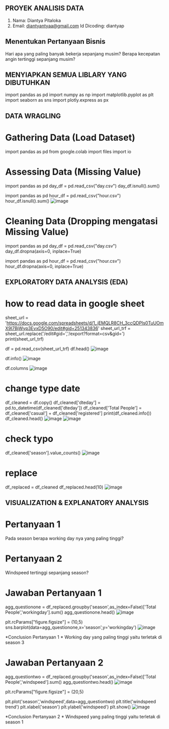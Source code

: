 ## PROYEK ANALISIS DATA
1. Nama: Diantya Pitaloka
2. Email: diantyantyaa@gmail.com
Id Dicoding: diantyap


## Menentukan Pertanyaan Bisnis
Hari apa yang paling banyak bekerja sepanjang musim?
Berapa kecepatan angin tertinggi sepanjang musim?


## MENYIAPKAN SEMUA LIBLARY YANG DIBUTUHKAN
import pandas as pd
import numpy as np
import matplotlib.pyplot as plt
import seaborn as sns
import plotly.express as px


## DATA WRAGLING 
# Gathering Data (Load Dataset)
import pandas as pd
from google.colab import files
import io

# Assessing Data (Missing Value)
import pandas as pd
day_df = pd.read_csv("day.csv")
day_df.isnull().sum()

import pandas as pd
hour_df = pd.read_csv("hour.csv")
hour_df.isnull().sum()
![image](https://github.com/diantyapitaloka/Bike-Sharing/assets/147487436/b45f87cf-84b7-4623-8381-a7432e78b6bf)


# Cleaning Data (Dropping mengatasi Missing Value)
import pandas as pd
day_df = pd.read_csv("day.csv")
day_df.dropna(axis=0, inplace=True)

import pandas as pd
hour_df = pd.read_csv("hour.csv")
hour_df.dropna(axis=0, inplace=True)


## EXPLORATORY DATA ANALYSIS (EDA)
# how to read data in google sheet
sheet_url = 'https://docs.google.com/spreadsheets/d/1_jEMQLR8CH_3ccQDPls0TuUOmX9I7BjWyp3EvxD5O90/edit#gid=251343836'
sheet_url_trf = sheet_url.replace('/edit#gid=','/export?format=csv&gid=')
print(sheet_url_trf)

df = pd.read_csv(sheet_url_trf)
df.head()
![image](https://github.com/diantyapitaloka/Bike-Sharing/assets/147487436/459021e2-2339-4722-bd50-60a0dfb3fd6f)

df.info()
![image](https://github.com/diantyapitaloka/Bike-Sharing/assets/147487436/ea7104b8-3dbf-4c12-90e3-b5c6806be46f)

df.columns
![image](https://github.com/diantyapitaloka/Bike-Sharing/assets/147487436/142984f0-afef-4069-b21f-2933124a919b)

# change type date
df_cleaned = df.copy()
df_cleaned['dteday'] = pd.to_datetime(df_cleaned['dteday'])
df_cleaned['Total People'] = df_cleaned['casual'] + df_cleaned['registered']
print(df_cleaned.info())
df_cleaned.head()
![image](https://github.com/diantyapitaloka/Bike-Sharing/assets/147487436/77949889-f81e-4dfb-80be-9dce08dfdf46)
![image](https://github.com/diantyapitaloka/Bike-Sharing/assets/147487436/4520a6de-bce7-40b8-9982-0d152ff3f6cf)

# check typo
df_cleaned['season'].value_counts()
![image](https://github.com/diantyapitaloka/Bike-Sharing/assets/147487436/34166abe-d7c4-41cb-a471-ef78ec3cc79e)

# replace
df_replaced = df_cleaned
df_replaced.head(10)
![image](https://github.com/diantyapitaloka/Bike-Sharing/assets/147487436/fa2cd24b-03b1-4c79-aa30-d22ef0b6254d)


## VISUALIZATION & EXPLANATORY ANALYSIS

# Pertanyaan 1
Pada season berapa working day nya yang paling tinggi?
# Pertanyaan 2
Windspeed tertinggi sepanjang season?

# Jawaban Pertanyaan 1
agg_questionone = df_replaced.groupby('season',as_index=False)['Total People','workingday'].sum()
agg_questionone.head()
![image](https://github.com/diantyapitaloka/Bike-Sharing/assets/147487436/7e086000-a5db-4a07-9e03-b2f82a9715c2)


plt.rcParams["figure.figsize"] = (10,5)
sns.barplot(data=agg_questionone,x='season',y='workingday')
![image](https://github.com/diantyapitaloka/Bike-Sharing/assets/147487436/eddfabfc-1ece-437a-aafe-b6b1dbb2afb4)

*Conclusion Pertanyaan 1 *
Working day yang paling tinggi yaitu terletak di season 3


# Jawaban Pertanyaan 2
agg_questiontwo = df_replaced.groupby('season',as_index=False)['Total People','windspeed'].sum()
agg_questiontwo.head()
![image](https://github.com/diantyapitaloka/Bike-Sharing/assets/147487436/96d92c55-3b55-4020-bac0-441e30a8c5fa)

plt.rcParams["figure.figsize"] = (20,5)

plt.plot('season','windspeed',data=agg_questiontwo)
plt.title('windspeed trend')
plt.xlabel('season')
plt.ylabel('windspeed')
plt.show()
![image](https://github.com/diantyapitaloka/Bike-Sharing/assets/147487436/3525a56b-9e00-43e2-9fc8-7b940fcf1c73)

*Conclusion Pertanyaan 2 *
Windspeed yang paling tinggi yaitu terletak di season 1
